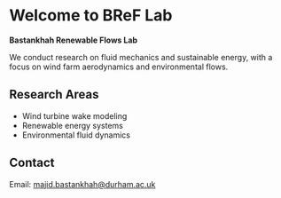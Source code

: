 # Welcome to BReF Lab

**Bastankhah Renewable Flows Lab**

We conduct research on fluid mechanics and sustainable energy, with a focus on wind farm aerodynamics and environmental flows.

## Research Areas
- Wind turbine wake modeling
- Renewable energy systems
- Environmental fluid dynamics

## Contact
Email: majid.bastankhah@durham.ac.uk

